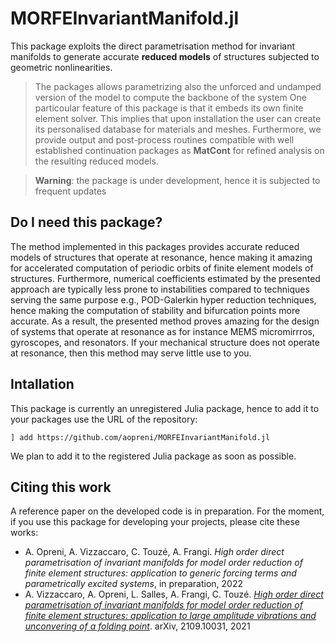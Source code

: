 # MORFEInvariantManifold.jl
This package exploits the direct parametrisation method for invariant manifolds to generate accurate **reduced models** of structures subjected to geometric nonlinearities.

> The packages allows parametrizing also the unforced and undamped version of the model to compute the backbone of the system
One particoular feature of this package is that it embeds its own finite element solver. This implies that upon installation the user can create its personalised database for materials and meshes. Furthermore, we provide output and post-process routines compatible with well established continuation packages as **MatCont** for refined analysis on the resulting reduced models. 

> **Warning**: the package is under development, hence it is subjected to frequent updates

## Do I need this package?

The method implemented in this packages provides accurate reduced models of structures that operate at resonance, hence making it amazing for accelerated computation of periodic orbits of finite element models of structures. Furthermore, numerical coefficients estimated by the presented approach are typically less prone to instabilities compared to techniques serving the same purpose e.g., POD-Galerkin hyper reduction techniques, hence making the computation of stability and bifurcation points more accurate. As a result, the presented method proves amazing for the design of systems that operate at resonance as for instance MEMS micromirrros, gyroscopes, and resonators. If your mechanical structure does not operate at resonance, then this method may serve little use to you.

## Intallation

This package is currently an unregistered Julia package, hence to add it to your packages use the URL of the repository:

`] add https://github.com/aopreni/MORFEInvariantManifold.jl`

We plan to add it to the registered Julia package as soon as possible.

## Citing this work

A reference paper on the developed code is in preparation. For the moment, if you use this package for developing your projects, please cite these works:
* A. Opreni, A. Vizzaccaro, C. Touzé, A. Frangi. *High order direct parametrisation of invariant manifolds for model order reduction of finite element structures: application to generic forcing terms and parametrically excited systems*, in preparation, 2022
* A. Vizzaccaro, A. Opreni, L. Salles, A. Frangi, C. Touzé. [*High order direct parametrisation of invariant manifolds for model order reduction of finite element structures: application to large amplitude vibrations and unconvering of a folding point*](https://arxiv.org/abs/2109.10031). arXiv, 2109.10031, 2021

